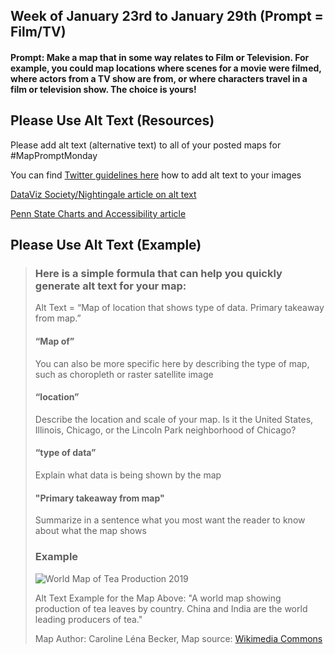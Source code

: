 ## Week of January 23rd to January 29th (Prompt = Film/TV)

#### Prompt: Make a map that in some way relates to Film or Television. For example, you could map locations where scenes for a movie were filmed, where actors from a TV show are from, or where characters travel in a film or television show. The choice is yours!

## Please Use Alt Text (Resources)

Please add alt text (alternative text) to all of your posted maps for #MapPromptMonday

You can find [Twitter guidelines here](https://help.twitter.com/en/using-twitter/picture-descriptions) how to add alt text to your images

[DataViz Society/Nightingale article on alt text](https://medium.com/nightingale/writing-alt-text-for-data-visualization-2a218ef43f81)

[Penn State Charts and Accessibility article](https://accessibility.psu.edu/images/charts/)

## Please Use Alt Text (Example)

> ### Here is a simple formula that can help you quickly generate alt text for your map:
> 
> Alt Text = “Map of location that shows type of data. Primary takeaway from map.”
>
> #### “Map of”
> 
> You can also be more specific here by describing the type of map, such as choropleth or raster satellite image
> 
> #### “location”
> 
> Describe the location and scale of your map. Is it the United States, Illinois, Chicago, or the Lincoln Park neighborhood of Chicago?
> 
> #### “type of data”
> 
> Explain what data is being shown by the map
> 
> #### "Primary takeaway from map"
> 
> Summarize in a sentence what you most want the reader to know about what the map shows
>
> ### Example
>
> ![World Map of Tea Production 2019](https://user-images.githubusercontent.com/120138702/207097510-3304da4f-a1fe-4058-b0ae-9931f89baf4e.png)
> 
> Alt Text Example for the Map Above: "A world map showing production of tea leaves by country. China and India are the world leading producers of tea."
> 
> Map Author: Caroline Léna Becker, Map source: [Wikimedia Commons](https://commons.wikimedia.org/wiki/File:World_Map_Tea_Production.svg)

